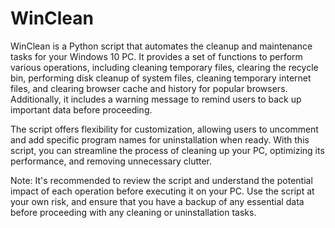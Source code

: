 # WinClean
WinClean is a Python script that automates the cleanup and maintenance tasks for your Windows 10 PC. It provides a set of functions to perform various operations, including cleaning temporary files, clearing the recycle bin, performing disk cleanup of system files, cleaning temporary internet files, and clearing browser cache and history for popular browsers. Additionally, it includes a warning message to remind users to back up important data before proceeding.

The script offers flexibility for customization, allowing users to uncomment and add specific program names for uninstallation when ready. With this script, you can streamline the process of cleaning up your PC, optimizing its performance, and removing unnecessary clutter.

Note: It's recommended to review the script and understand the potential impact of each operation before executing it on your PC. Use the script at your own risk, and ensure that you have a backup of any essential data before proceeding with any cleaning or uninstallation tasks.
